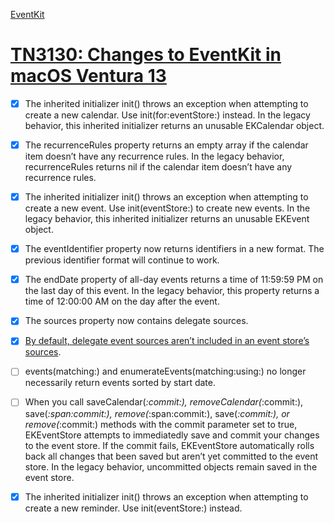 [EventKit](https://developer.apple.com/documentation/eventkit)


# [TN3130: Changes to EventKit in macOS Ventura 13](https://developer.apple.com/documentation/technotes/tn3130-changes-to-eventkit-in-macos13-ventura)


- [x] The inherited initializer init() throws an exception when attempting to create a new calendar. Use init(for:eventStore:) instead. In the legacy behavior, this inherited initializer returns an unusable EKCalendar object.
- [x] The recurrenceRules property returns an empty array if the calendar item doesn’t have any recurrence rules. In the legacy behavior, recurrenceRules returns nil if the calendar item doesn’t have any recurrence rules.
- [x] The inherited initializer init() throws an exception when attempting to create a new event. Use init(eventStore:) to create new events. In the legacy behavior, this inherited initializer returns an unusable EKEvent object.
- [x] The eventIdentifier property now returns identifiers in a new format. The previous identifier format will continue to work.
- [x] The endDate property of all-day events returns a time of 11:59:59 PM on the last day of this event. In the legacy behavior, this property returns a time of 12:00:00 AM on the day after the event.
- [x] The sources property now contains delegate sources.
- [x] [By default, delegate event sources aren’t included in an event store’s sources](https://developer.apple.com/documentation/eventkit/ekeventstore/1507419-delegatesources?language=objc). 
- [ ] events(matching:) and enumerateEvents(matching:using:) no longer necessarily return events sorted by start date.
- [ ] When you call saveCalendar(_:commit:), removeCalendar(_:commit:), save(_:span:commit:), remove(_:span:commit:), save(_:commit:), or remove(_:commit:) methods with the commit parameter set to true, EKEventStore attempts to immediatedly save and commit your changes to the event store. If the commit fails, EKEventStore automatically rolls back all changes that been saved but aren’t yet committed to the event store. In the legacy behavior, uncommitted objects remain saved in the event store.
- [x] The inherited initializer init() throws an exception when attempting to create a new reminder. Use init(eventStore:) instead.

